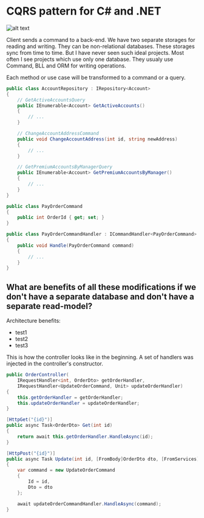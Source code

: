 # CQRS pattern for C# and .NET

![alt text](https://habrastorage.org/getpro/habr/post_images/d4d/f93/26b/d4df9326bc3d3794857462bae9abe30e.svg)

Client sends a command to a back-end. We have two separate storages for reading and writing. They can be non-relational databases. These storages sync from time to time. But I have never seen such ideal projects. Most often I see projects which use only one database. They usualy use Command, BLL and ORM for writing operations.

Each method or use case will be transformed to a command or a query.

```cs
public class AccountRepository : IRepository<Account>
{
    // GetActiveAccountsQuery
    public IEnumerable<Account> GetActiveAccounts()
    {
        // ...
    }

    // ChangeAccountAddressCommand
    public void ChangeAccountAddress(int id, string newAddress)
    {
        // ...
    }

    // GetPremiumAccountsByManagerQuery
    public IEnumerable<Account> GetPremiumAccountsByManager()
    {
        // ...
    }
}
```

```csharp
public class PayOrderCommand
{
    public int OrderId { get; set; }
}

public class PayOrderCommandHandler : ICommandHandler<PayOrderCommand>
{
    public void Handle(PayOrderCommand command)
    {
        // ...
    }
}
```

## What are benefits of all these modifications if we don't have a separate database and don't have a separate read-model?
Architecture benefits:
* test1
* test2
* test3

This is how the controller looks like in the beginning. A set of handlers was injected in the controller's constructor.

```csharp
public OrderController(
	IRequestHandler<int, OrderDto> getOrderHandler,
	IRequestHandler<UpdateOrderCommand, Unit> updateOrderHandler)
{
    this.getOrderHandler = getOrderHandler;
    this.updateOrderHandler = updateOrderHandler;
}

[HttpGet("{id}")]
public async Task<OrderDto> Get(int id)
{
    return await this.getOrderHandler.HandleAsync(id);
}

[HttpPost("{id}")]
public async Task Update(int id, [FromBody]OrderDto dto, [FromServices] IRequestHandler<UpdateOrderCommand, int> updateOrderCommandHandler)
{
    var command = new UpdateOrderCommand
    {
        Id = id,
        Dto = dto
    };

    await updateOrderCommandHandler.HandleAsync(command);
}
```
